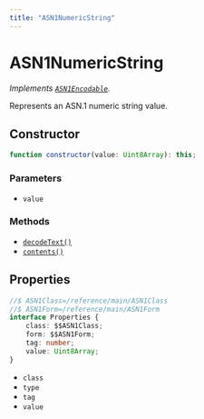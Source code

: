 ```yaml
---
title: "ASN1NumericString"
---
```


# ASN1NumericString

_Implements [`ASN1Encodable`](/reference/main/ASN1Encodable)._

Represents an ASN.1 numeric string value.

## Constructor

```ts
function constructor(value: Uint8Array): this;
```

### Parameters

- `value`

### Methods

- [`decodeText()`](/reference/main/ASN1NumericString/decodeText)
- [`contents()`](/reference/main/ASN1NumericString/contents)

## Properties

```ts
//$ ASN1Class=/reference/main/ASN1Class
//$ ASN1Form=/reference/main/ASN1Form
interface Properties {
	class: $$ASN1Class;
	form: $$ASN1Form;
	tag: number;
	value: Uint8Array;
}
```

- `class`
- `type`
- `tag`
- `value`
